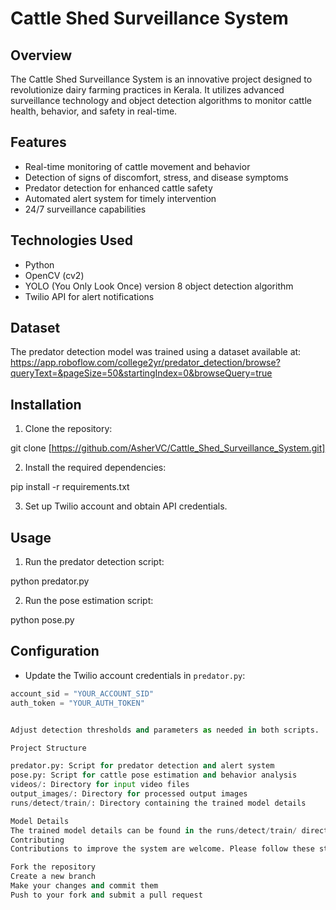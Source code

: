 # Cattle Shed Surveillance System

## Overview
The Cattle Shed Surveillance System is an innovative project designed to revolutionize dairy farming practices in Kerala. It utilizes advanced surveillance technology and object detection algorithms to monitor cattle health, behavior, and safety in real-time.

## Features
- Real-time monitoring of cattle movement and behavior
- Detection of signs of discomfort, stress, and disease symptoms
- Predator detection for enhanced cattle safety
- Automated alert system for timely intervention
- 24/7 surveillance capabilities

## Technologies Used
- Python
- OpenCV (cv2)
- YOLO (You Only Look Once) version 8 object detection algorithm 
- Twilio API for alert notifications

## Dataset
The predator detection model was trained using a dataset available at:
https://app.roboflow.com/college2yr/predator_detection/browse?queryText=&pageSize=50&startingIndex=0&browseQuery=true

## Installation
1. Clone the repository:

git clone [https://github.com/AsherVC/Cattle_Shed_Surveillance_System.git]

2. Install the required dependencies:

pip install -r requirements.txt

3. Set up Twilio account and obtain API credentials.

## Usage
1. Run the predator detection script:

python predator.py

2. Run the pose estimation script:

python pose.py

## Configuration
- Update the Twilio account credentials in `predator.py`:
```python
account_sid = "YOUR_ACCOUNT_SID"
auth_token = "YOUR_AUTH_TOKEN"


Adjust detection thresholds and parameters as needed in both scripts.

Project Structure

predator.py: Script for predator detection and alert system
pose.py: Script for cattle pose estimation and behavior analysis
videos/: Directory for input video files
output_images/: Directory for processed output images
runs/detect/train/: Directory containing the trained model details

Model Details
The trained model details can be found in the runs/detect/train/ directory. This includes model weights and configuration files.
Contributing
Contributions to improve the system are welcome. Please follow these steps:

Fork the repository
Create a new branch
Make your changes and commit them
Push to your fork and submit a pull request
